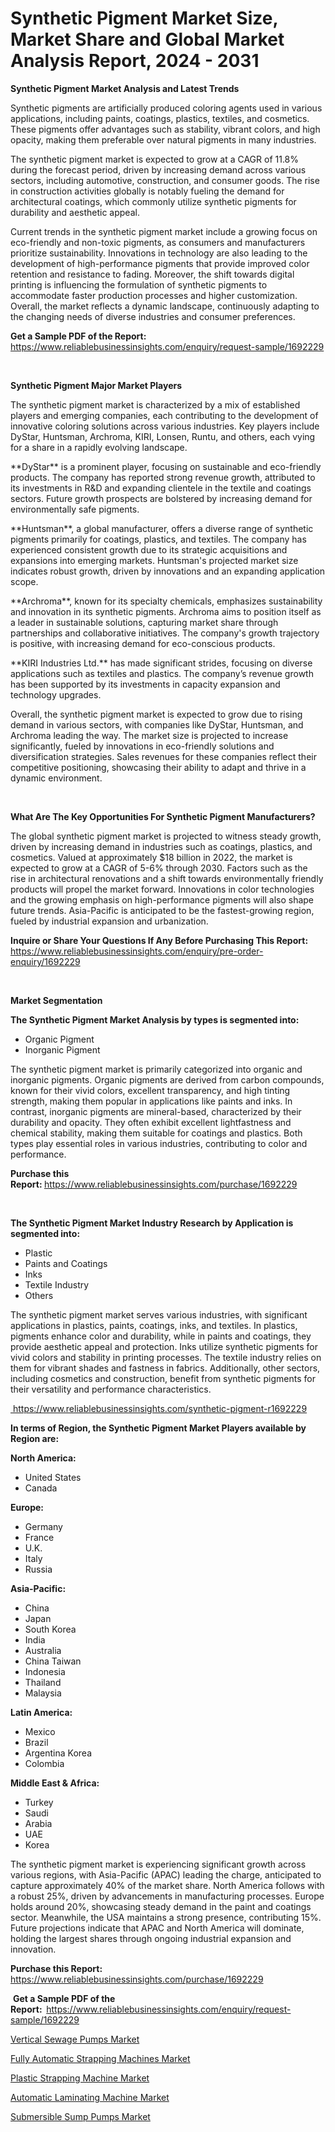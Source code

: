 <p><h1>Synthetic Pigment Market Size, Market Share and Global Market Analysis Report, 2024 - 2031</h1></p><p><strong>Synthetic Pigment Market Analysis and Latest Trends</strong></p>
<p><p>Synthetic pigments are artificially produced coloring agents used in various applications, including paints, coatings, plastics, textiles, and cosmetics. These pigments offer advantages such as stability, vibrant colors, and high opacity, making them preferable over natural pigments in many industries.</p><p>The synthetic pigment market is expected to grow at a CAGR of 11.8% during the forecast period, driven by increasing demand across various sectors, including automotive, construction, and consumer goods. The rise in construction activities globally is notably fueling the demand for architectural coatings, which commonly utilize synthetic pigments for durability and aesthetic appeal.</p><p>Current trends in the synthetic pigment market include a growing focus on eco-friendly and non-toxic pigments, as consumers and manufacturers prioritize sustainability. Innovations in technology are also leading to the development of high-performance pigments that provide improved color retention and resistance to fading. Moreover, the shift towards digital printing is influencing the formulation of synthetic pigments to accommodate faster production processes and higher customization. Overall, the market reflects a dynamic landscape, continuously adapting to the changing needs of diverse industries and consumer preferences.</p></p>
<p><strong>Get a Sample PDF of the Report:&nbsp;</strong> <a href="https://www.reliablebusinessinsights.com/enquiry/request-sample/1692229?utm_campaign=1765&utm_medium=2&utm_source=Github&utm_content=ia&utm_term=19102024&utm_id=synthetic-pigment">https://www.reliablebusinessinsights.com/enquiry/request-sample/1692229</a></p>
<p>&nbsp;</p>
<p><strong>Synthetic Pigment Major Market Players</strong></p>
<p><p>The synthetic pigment market is characterized by a mix of established players and emerging companies, each contributing to the development of innovative coloring solutions across various industries. Key players include DyStar, Huntsman, Archroma, KIRI, Lonsen, Runtu, and others, each vying for a share in a rapidly evolving landscape.</p><p>**DyStar** is a prominent player, focusing on sustainable and eco-friendly products. The company has reported strong revenue growth, attributed to its investments in R&D and expanding clientele in the textile and coatings sectors. Future growth prospects are bolstered by increasing demand for environmentally safe pigments.</p><p>**Huntsman**, a global manufacturer, offers a diverse range of synthetic pigments primarily for coatings, plastics, and textiles. The company has experienced consistent growth due to its strategic acquisitions and expansions into emerging markets. Huntsman's projected market size indicates robust growth, driven by innovations and an expanding application scope.</p><p>**Archroma**, known for its specialty chemicals, emphasizes sustainability and innovation in its synthetic pigments. Archroma aims to position itself as a leader in sustainable solutions, capturing market share through partnerships and collaborative initiatives. The company's growth trajectory is positive, with increasing demand for eco-conscious products.</p><p>**KIRI Industries Ltd.** has made significant strides, focusing on diverse applications such as textiles and plastics. The company’s revenue growth has been supported by its investments in capacity expansion and technology upgrades. </p><p>Overall, the synthetic pigment market is expected to grow due to rising demand in various sectors, with companies like DyStar, Huntsman, and Archroma leading the way. The market size is projected to increase significantly, fueled by innovations in eco-friendly solutions and diversification strategies. Sales revenues for these companies reflect their competitive positioning, showcasing their ability to adapt and thrive in a dynamic environment.</p></p>
<p>&nbsp;</p>
<p><strong>What Are The Key Opportunities For Synthetic Pigment Manufacturers?</strong></p>
<p><p>The global synthetic pigment market is projected to witness steady growth, driven by increasing demand in industries such as coatings, plastics, and cosmetics. Valued at approximately $18 billion in 2022, the market is expected to grow at a CAGR of 5-6% through 2030. Factors such as the rise in architectural renovations and a shift towards environmentally friendly products will propel the market forward. Innovations in color technologies and the growing emphasis on high-performance pigments will also shape future trends. Asia-Pacific is anticipated to be the fastest-growing region, fueled by industrial expansion and urbanization.</p></p>
<p><strong>Inquire or Share Your Questions If Any Before Purchasing This Report:</strong> <a href="https://www.reliablebusinessinsights.com/enquiry/pre-order-enquiry/1692229?utm_campaign=1765&utm_medium=2&utm_source=Github&utm_content=ia&utm_term=19102024&utm_id=synthetic-pigment">https://www.reliablebusinessinsights.com/enquiry/pre-order-enquiry/1692229</a></p>
<p>&nbsp;</p>
<p><strong>Market Segmentation</strong></p>
<p><strong>The Synthetic Pigment Market Analysis by types is segmented into:</strong></p>
<p><ul><li>Organic Pigment</li><li>Inorganic Pigment</li></ul></p>
<p><p>The synthetic pigment market is primarily categorized into organic and inorganic pigments. Organic pigments are derived from carbon compounds, known for their vivid colors, excellent transparency, and high tinting strength, making them popular in applications like paints and inks. In contrast, inorganic pigments are mineral-based, characterized by their durability and opacity. They often exhibit excellent lightfastness and chemical stability, making them suitable for coatings and plastics. Both types play essential roles in various industries, contributing to color and performance.</p></p>
<p><strong>Purchase this Report:&nbsp;</strong><a href="https://www.reliablebusinessinsights.com/purchase/1692229?utm_campaign=1765&utm_medium=2&utm_source=Github&utm_content=ia&utm_term=19102024&utm_id=synthetic-pigment">https://www.reliablebusinessinsights.com/purchase/1692229</a></p>
<p>&nbsp;</p>
<p><strong>The Synthetic Pigment Market Industry Research by Application is segmented into:</strong></p>
<p><ul><li>Plastic</li><li>Paints and Coatings</li><li>Inks</li><li>Textile Industry</li><li>Others</li></ul></p>
<p><p>The synthetic pigment market serves various industries, with significant applications in plastics, paints, coatings, inks, and textiles. In plastics, pigments enhance color and durability, while in paints and coatings, they provide aesthetic appeal and protection. Inks utilize synthetic pigments for vivid colors and stability in printing processes. The textile industry relies on them for vibrant shades and fastness in fabrics. Additionally, other sectors, including cosmetics and construction, benefit from synthetic pigments for their versatility and performance characteristics.</p></p>
<p><a href="https://www.reliablebusinessinsights.com/synthetic-pigment-r1692229?utm_campaign=1765&utm_medium=2&utm_source=Github&utm_content=ia&utm_term=19102024&utm_id=synthetic-pigment">&nbsp;https://www.reliablebusinessinsights.com/synthetic-pigment-r1692229</a></p>
<p><strong>In terms of Region, the Synthetic Pigment Market Players available by Region are:</strong></p>
<p>
    <p> <strong> North America: </strong>
        <ul>
            <li>United States</li>
            <li>Canada</li>
        </ul>
        </p> 
    <p> <strong> Europe: </strong>
        <ul>
            <li>Germany</li>
            <li>France</li>
            <li>U.K.</li>
            <li>Italy</li>
            <li>Russia</li>
        </ul>
        </p> 
    <p> <strong> Asia-Pacific: </strong>
        <ul>
            <li>China</li>
            <li>Japan</li>
            <li>South Korea</li>
            <li>India</li>
            <li>Australia</li>
            <li>China Taiwan</li>
            <li>Indonesia</li>
            <li>Thailand</li>
            <li>Malaysia</li>
        </ul>
        </p> 
    <p> <strong> Latin America: </strong>
        <ul>
            <li>Mexico</li>
            <li>Brazil</li>
            <li>Argentina Korea</li>
            <li>Colombia</li>
        </ul>
        </p> 
    <p> <strong> Middle East & Africa: </strong>
        <ul>
            <li>Turkey</li>
            <li>Saudi</li>
            <li>Arabia</li>
            <li>UAE</li>
            <li>Korea</li>
        </ul>
    </p>
    </p>
<p><p>The synthetic pigment market is experiencing significant growth across various regions, with Asia-Pacific (APAC) leading the charge, anticipated to capture approximately 40% of the market share. North America follows with a robust 25%, driven by advancements in manufacturing processes. Europe holds around 20%, showcasing steady demand in the paint and coatings sector. Meanwhile, the USA maintains a strong presence, contributing 15%. Future projections indicate that APAC and North America will dominate, holding the largest shares through ongoing industrial expansion and innovation.</p></p>
<p><strong>Purchase this Report: </strong><a href="https://www.reliablebusinessinsights.com/purchase/1692229?utm_campaign=1765&utm_medium=2&utm_source=Github&utm_content=ia&utm_term=19102024&utm_id=synthetic-pigment">https://www.reliablebusinessinsights.com/purchase/1692229</a></p>
<p>&nbsp;<strong>Get a Sample PDF of the Report:&nbsp;&nbsp;</strong><a href="https://www.reliablebusinessinsights.com/enquiry/request-sample/1692229?utm_campaign=1765&utm_medium=2&utm_source=Github&utm_content=ia&utm_term=19102024&utm_id=synthetic-pigment">https://www.reliablebusinessinsights.com/enquiry/request-sample/1692229</a></p>
<p><strong></strong></p>
<p><p><a href="https://www.linkedin.com/pulse/global-vertical-sewage-pumps-market-opportunities-hovbf?utm_campaign=1765&utm_medium=2&utm_source=Github&utm_content=ia&utm_term=19102024&utm_id=synthetic-pigment">Vertical Sewage Pumps Market</a></p><p><a href="https://www.linkedin.com/pulse/fully-automatic-strapping-machines-market-research-report-2024-vpjwf?utm_campaign=1765&utm_medium=2&utm_source=Github&utm_content=ia&utm_term=19102024&utm_id=synthetic-pigment">Fully Automatic Strapping Machines Market</a></p><p><a href="https://www.linkedin.com/pulse/global-perspectives-plastic-strapping-machine-market-hneqf?utm_campaign=1765&utm_medium=2&utm_source=Github&utm_content=ia&utm_term=19102024&utm_id=synthetic-pigment">Plastic Strapping Machine Market</a></p><p><a href="https://www.linkedin.com/pulse/regulatory-landscape-its-influence-global-automatic-8q9af?utm_campaign=1765&utm_medium=2&utm_source=Github&utm_content=ia&utm_term=19102024&utm_id=synthetic-pigment">Automatic Laminating Machine Market</a></p><p><a href="https://www.linkedin.com/pulse/unlocking-growth-potential-strategic-analysis-submersible-sump-hmvzf?utm_campaign=1765&utm_medium=2&utm_source=Github&utm_content=ia&utm_term=19102024&utm_id=synthetic-pigment">Submersible Sump Pumps Market</a></p></p>